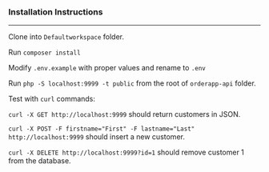 ### Installation Instructions

---

Clone into `Defaultworkspace` folder.

Run `composer install`

Modify `.env.example` with proper values and rename to `.env`

Run `php -S localhost:9999 -t public` from the root of `orderapp-api` folder.

Test with `curl` commands:

`curl -X GET http://localhost:9999` should return customers in JSON.

`curl -X POST -F firstname="First" -F lastname="Last" http://localhost:9999` should insert a new customer.

`curl -X DELETE http://localhost:9999?id=1` should remove customer 1 from the database.
